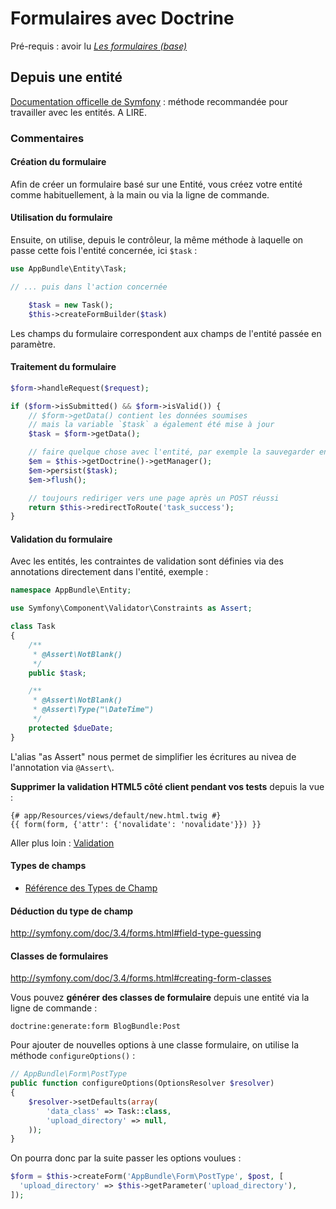# Formulaires avec Doctrine

Pré-requis : avoir lu [_Les formulaires (base)_](forms.md)

## Depuis une entité

[Documentation officelle de Symfony](http://symfony.com/doc/3.4/forms.html) : méthode recommandée pour travailler avec les entités. A LIRE.

### Commentaires

#### Création du formulaire

Afin de créer un formulaire basé sur une Entité, vous créez votre entité comme habituellement, à la main ou via la ligne de commande.

#### Utilisation du formulaire

Ensuite, on utilise, depuis le contrôleur, la même méthode à laquelle on passe cette fois l'entité concernée, ici `$task` :

```php
use AppBundle\Entity\Task;

// ... puis dans l'action concernée

    $task = new Task();
    $this->createFormBuilder($task)
```
Les champs du formulaire correspondent aux champs de l'entité passée en paramètre.

#### Traitement du formulaire

```php
$form->handleRequest($request);

if ($form->isSubmitted() && $form->isValid()) {
    // $form->getData() contient les données soumises
    // mais la variable `$task` a également été mise à jour
    $task = $form->getData();

    // faire quelque chose avec l'entité, par exemple la sauvegarder en bdd
    $em = $this->getDoctrine()->getManager();
    $em->persist($task);
    $em->flush();

    // toujours rediriger vers une page après un POST réussi
    return $this->redirectToRoute('task_success');
}
```
#### Validation du formulaire

Avec les entités, les contraintes de validation sont définies via des annotations directement dans l'entité, exemple :

```php
namespace AppBundle\Entity;

use Symfony\Component\Validator\Constraints as Assert;

class Task
{
    /**
     * @Assert\NotBlank()
     */
    public $task;

    /**
     * @Assert\NotBlank()
     * @Assert\Type("\DateTime")
     */
    protected $dueDate;
}
```

L'alias "as Assert" nous permet de simplifier les écritures au nivea de l'annotation via `@Assert\`.

**Supprimer la validation HTML5 côté client pendant vos tests** depuis la vue :

```twig
{# app/Resources/views/default/new.html.twig #}
{{ form(form, {'attr': {'novalidate': 'novalidate'}}) }}
```

Aller plus loin : [Validation](http://symfony.com/doc/3.4/validation.html)

#### Types de champs

- [Référence des Types de Champ](http://symfony.com/doc/3.4/reference/forms/types.html)

#### Déduction du type de champ

http://symfony.com/doc/3.4/forms.html#field-type-guessing

#### Classes de formulaires

http://symfony.com/doc/3.4/forms.html#creating-form-classes

Vous pouvez **générer des classes de formulaire** depuis une entité via la ligne de commande :

`doctrine:generate:form BlogBundle:Post`

Pour ajouter de nouvelles options à une classe formulaire, on utilise la méthode `configureOptions()` :
```php
// AppBundle\Form\PostType
public function configureOptions(OptionsResolver $resolver)
{
    $resolver->setDefaults(array(
        'data_class' => Task::class,
        'upload_directory' => null,
    ));
}
```
On pourra donc par la suite passer les options voulues :
```php
$form = $this->createForm('AppBundle\Form\PostType', $post, [
  'upload_directory' => $this->getParameter('upload_directory'),
]);
```